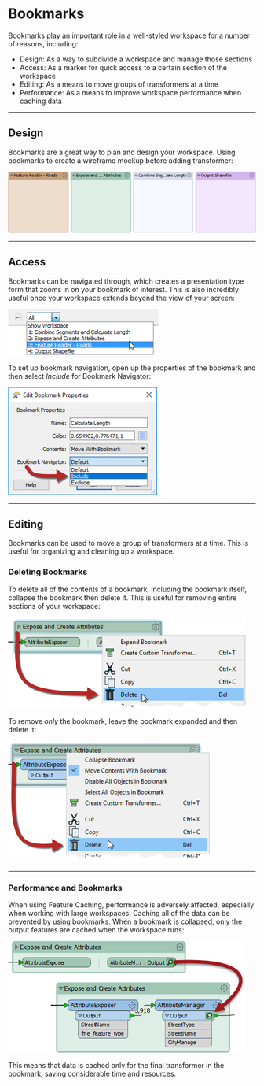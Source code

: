 # Bookmarks 

Bookmarks play an important role in a well-styled workspace for a number of reasons, including:

- Design: As a way to subdivide a workspace and manage those sections
- Access: As a marker for quick access to a certain section of the workspace
- Editing: As a means to move groups of transformers at a time
- Performance: As a means to improve workspace performance when caching data

---

## Design ##

Bookmarks are a great way to plan and design your workspace. Using bookmarks to create a wireframe mockup before adding transformer:

![](./Images/Img2.058.BookmarkWireframe.png)

---

## Access ##

Bookmarks can be navigated through, which creates a presentation type form that zooms in on your bookmark of interest. This is also incredibly useful once your workspace extends beyond the view of your screen:

![](./Images/Img2.059.BookmarkNavigator.png)

To set up bookmark navigation, open up the properties of the bookmark and then select *Include* for Bookmark Navigator:

![](./Images/Img2.060.BookmarkNavigatorProperties.png)

---

## Editing ##

Bookmarks can be used to move a group of transformers at a time. This is useful for organizing and cleaning up a workspace. 

### Deleting Bookmarks ###

To delete all of the contents of a bookmark, including the bookmark itself, collapse the bookmark then delete it. This is useful for removing entire sections of your workspace:

![](./Images/Img2.061.CollapseDeleteBookmark.png)

To remove *only* the bookmark, leave the bookmark expanded and then delete it:

![](./Images/Img2.062.ExpandDeleteBookmark.png)

---

### Performance and Bookmarks ###

When using Feature Caching, performance is adversely affected, especially when working with large workspaces. Caching all of the data can be prevented by using bookmarks. When a bookmark is collapsed, only the output features are cached when the workspace runs:

![](./Images/Img2.064.CollapseBookmarkCaching.png)

This means that data is cached only for the final transformer in the bookmark, saving considerable time and resources. 
